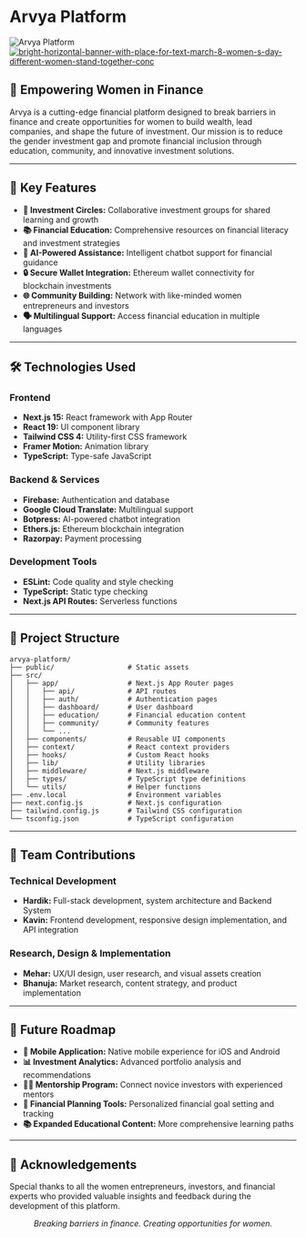 # Arvya Platform

![Arvya Platform](https://example.com/arvya-banner.png)
<a href="https://ibb.co/cqnWdsP"><img src="https://i.ibb.co/R8wXWJ1/bright-horizontal-banner-with-place-for-text-march-8-women-s-day-different-women-stand-together-conc.jpg" alt="bright-horizontal-banner-with-place-for-text-march-8-women-s-day-different-women-stand-together-conc" border="0"></a>
## 🌸 Empowering Women in Finance
Arvya is a cutting-edge financial platform designed to break barriers in finance and create opportunities for women to build wealth, lead companies, and shape the future of investment. Our mission is to reduce the gender investment gap and promote financial inclusion through education, community, and innovative investment solutions.

---

## 🌟 Key Features
- **💸 Investment Circles:** Collaborative investment groups for shared learning and growth
- **📚 Financial Education:** Comprehensive resources on financial literacy and investment strategies
- **🤖 AI-Powered Assistance:** Intelligent chatbot support for financial guidance
- **🔒 Secure Wallet Integration:** Ethereum wallet connectivity for blockchain investments
- **🌐 Community Building:** Network with like-minded women entrepreneurs and investors
- **🗣️ Multilingual Support:** Access financial education in multiple languages

---

## 🛠️ Technologies Used

### Frontend
- **Next.js 15:** React framework with App Router
- **React 19:** UI component library
- **Tailwind CSS 4:** Utility-first CSS framework
- **Framer Motion:** Animation library
- **TypeScript:** Type-safe JavaScript

### Backend & Services
- **Firebase:** Authentication and database
- **Google Cloud Translate:** Multilingual support
- **Botpress:** AI-powered chatbot integration
- **Ethers.js:** Ethereum blockchain integration
- **Razorpay:** Payment processing

### Development Tools
- **ESLint:** Code quality and style checking
- **TypeScript:** Static type checking
- **Next.js API Routes:** Serverless functions

---

## 📂 Project Structure
```
arvya-platform/
├── public/                  # Static assets
├── src/
│   ├── app/                 # Next.js App Router pages
│   │   ├── api/             # API routes
│   │   ├── auth/            # Authentication pages
│   │   ├── dashboard/       # User dashboard
│   │   ├── education/       # Financial education content
│   │   ├── community/       # Community features
│   │   └── ...
│   ├── components/          # Reusable UI components
│   ├── context/             # React context providers
│   ├── hooks/               # Custom React hooks
│   ├── lib/                 # Utility libraries
│   ├── middleware/          # Next.js middleware
│   ├── types/               # TypeScript type definitions
│   └── utils/               # Helper functions
├── .env.local               # Environment variables
├── next.config.js           # Next.js configuration
├── tailwind.config.js       # Tailwind CSS configuration
└── tsconfig.json            # TypeScript configuration
```

---

## 👥 Team Contributions

### Technical Development
- **Hardik:** Full-stack development, system architecture and Backend System
- **Kavin:** Frontend development, responsive design implementation, and API integration

### Research, Design & Implementation
- **Mehar:** UX/UI design, user research, and visual assets creation
- **Bhanuja:** Market research, content strategy, and product implementation

---

## 🔮 Future Roadmap
- **📱 Mobile Application:** Native mobile experience for iOS and Android
- **📊 Investment Analytics:** Advanced portfolio analysis and recommendations
- **👩‍🏫 Mentorship Program:** Connect novice investors with experienced mentors
- **📝 Financial Planning Tools:** Personalized financial goal setting and tracking
- **📚 Expanded Educational Content:** More comprehensive learning paths

---



## 🙏 Acknowledgements
Special thanks to all the women entrepreneurs, investors, and financial experts who provided valuable insights and feedback during the development of this platform.

<p align="center">
<i>Breaking barriers in finance. Creating opportunities for women.</i>
</p>

